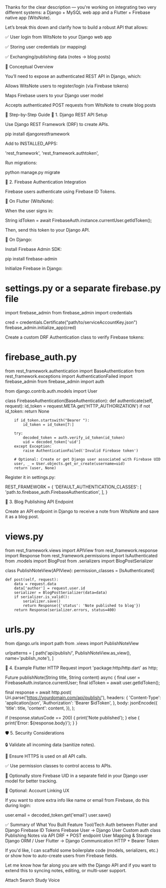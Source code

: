 Thanks for the clear description — you're working on integrating two very different systems: a Django + MySQL web app and a Flutter + Firebase native app (WitsNote).

Let’s break this down and clarify how to build a robust API that allows:

✅ User login from WitsNote to your Django web app

✅ Storing user credentials (or mapping)

✅ Exchanging/publishing data (notes → blog posts)

🧠 Conceptual Overview

You’ll need to expose an authenticated REST API in Django, which:

Allows WitsNote users to register/login (via Firebase tokens)

Maps Firebase users to your Django user model

Accepts authenticated POST requests from WitsNote to create blog posts

🔧 Step-by-Step Guide
🥇 1. Django REST API Setup

Use Django REST Framework (DRF) to create APIs.

pip install djangorestframework


Add to INSTALLED_APPS:

'rest_framework',
'rest_framework.authtoken',


Run migrations:

python manage.py migrate

🔐 2. Firebase Authentication Integration

Firebase users authenticate using Firebase ID Tokens.

🔹 On Flutter (WitsNote):

When the user signs in:

String idToken = await FirebaseAuth.instance.currentUser.getIdToken();


Then, send this token to your Django API.

🔹 On Django:

Install Firebase Admin SDK:

pip install firebase-admin


Initialize Firebase in Django:

# settings.py or a separate firebase.py file
import firebase_admin
from firebase_admin import credentials

cred = credentials.Certificate("path/to/serviceAccountKey.json")
firebase_admin.initialize_app(cred)


Create a custom DRF Authentication class to verify Firebase tokens:

# firebase_auth.py
from rest_framework.authentication import BaseAuthentication
from rest_framework.exceptions import AuthenticationFailed
import firebase_admin
from firebase_admin import auth

from django.contrib.auth.models import User

class FirebaseAuthentication(BaseAuthentication):
    def authenticate(self, request):
        id_token = request.META.get('HTTP_AUTHORIZATION')
        if not id_token:
            return None

        if id_token.startswith("Bearer "):
            id_token = id_token[7:]

        try:
            decoded_token = auth.verify_id_token(id_token)
            uid = decoded_token['uid']
        except Exception:
            raise AuthenticationFailed('Invalid Firebase token')

        # Optional: Create or get Django user associated with Firebase UID
        user, _ = User.objects.get_or_create(username=uid)
        return (user, None)


Register it in settings.py:

REST_FRAMEWORK = {
    'DEFAULT_AUTHENTICATION_CLASSES': [
        'path.to.firebase_auth.FirebaseAuthentication',
    ],
}

🧾 3. Blog Publishing API Endpoint

Create an API endpoint in Django to receive a note from WitsNote and save it as a blog post.

# views.py
from rest_framework.views import APIView
from rest_framework.response import Response
from rest_framework.permissions import IsAuthenticated
from .models import BlogPost
from .serializers import BlogPostSerializer

class PublishNoteView(APIView):
    permission_classes = [IsAuthenticated]

    def post(self, request):
        data = request.data
        data['author'] = request.user.id
        serializer = BlogPostSerializer(data=data)
        if serializer.is_valid():
            serializer.save()
            return Response({'status': 'Note published to blog'})
        return Response(serializer.errors, status=400)

# urls.py
from django.urls import path
from .views import PublishNoteView

urlpatterns = [
    path('api/publish/', PublishNoteView.as_view(), name='publish_note'),
]

🔄 4. Example Flutter HTTP Request
import 'package:http/http.dart' as http;

Future<void> publishNote(String title, String content) async {
  final user = FirebaseAuth.instance.currentUser;
  final idToken = await user.getIdToken();

  final response = await http.post(
    Uri.parse('https://yourdomain.com/api/publish/'),
    headers: {
      'Content-Type': 'application/json',
      'Authorization': 'Bearer $idToken',
    },
    body: jsonEncode({
      'title': title,
      'content': content,
    }),
  );

  if (response.statusCode == 200) {
    print('Note published');
  } else {
    print('Error: ${response.body}');
  }
}

🛡️ 5. Security Considerations

🔒 Validate all incoming data (sanitize notes).

🔐 Ensure HTTPS is used on all API calls.

✅ Use permission classes to control access to APIs.

📌 Optionally store Firebase UID in a separate field in your Django user model for better tracking.

🧩 Optional: Account Linking UX

If you want to store extra info like name or email from Firebase, do this during login:

user.email = decoded_token.get('email')
user.save()

✅ Summary of What You Built
Feature	Tool/Tech
Auth between Flutter and Django	Firebase ID Tokens
Firebase User → Django User	Custom auth class
Publishing Notes via API	DRF + POST endpoint
User Mapping & Storage	Django ORM / User
Flutter → Django Communication	HTTP + Bearer Token

If you'd like, I can scaffold some boilerplate code (models, serializers, etc.) or show how to auto-create users from Firebase fields.

Let me know how far along you are with the Django API and if you want to extend this to syncing notes, editing, or multi-user support.

Attach
Search
Study
Voice